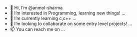 - 👋 Hi, I’m @anmol-sharma
- 👀 I’m interested in Programming, learning new things! ...
- 🌱 I’m currently learning c,c++ ...
- 💞️ I’m looking to collaborate on some entry level projects! ...
- 📫 You can reach me on ...

<!---
anmol/anmol is a ✨ special ✨ repository because its `README.md` (this file) appears on your GitHub profile.
You can click the Preview link to take a look at your changes.
--->
